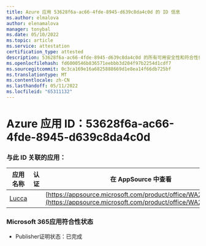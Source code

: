 ```yaml
---
title: Azure 应用 53628f6a-ac66-4fde-8945-d639c8da4c0d 的 ID 信息
ms.author: elmalova
author: elenamalova
manager: tonybal
ms.date: 05/10/2022
ms.topic: article
ms.service: attestation
certification_type: attested
description: 53628f6a-ac66-4fde-8945-d639c8da4c0d 的所有可用安全性和符合性信息。
ms.openlocfilehash: fd6000546b836571eebbb3d204f97b2254d1cdf7
ms.sourcegitcommit: 0c3ca169e16a6825888669d1e8ea14f66db725bf
ms.translationtype: MT
ms.contentlocale: zh-CN
ms.lasthandoff: 05/11/2022
ms.locfileid: "65311132"
---
```

# <a name="azure-app-id-53628f6a-ac66-4fde-8945-d639c8da4c0d"></a>Azure 应用 ID：53628f6a-ac66-4fde-8945-d639c8da4c0d


### <a name="apps-associated-with-this-id"></a>与此 ID 关联的应用：
| **应用名称** | **认证** | **在 AppSource 中查看** |
|--------------|---------------|-----------------------|
| [Lucca](../forward/WA200001650.md) |  | [https://appsource.microsoft.com/product/office/WA200001650](https://appsource.microsoft.com/product/office/WA200001650) |

### <a name="microsoft-365-app-compliance-status"></a>Microsoft 365应用符合性状态
- Publisher证明状态：已完成
